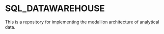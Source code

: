 # SQL_DATAWAREHOUSE
This is a repository for implementing the medallion architecture of analytical data. 